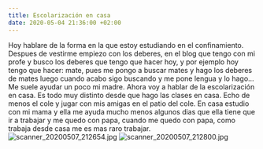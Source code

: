 ```yaml
---
title: Escolarización en casa
date: 2020-05-04 21:36:00 +02:00
---
```


Hoy hablare de la forma en la que estoy estudiando en el confinamiento. Despues de vestirme empiezo con los deberes, en el blog que tengo con mi profe y busco los deberes que tengo que hacer hoy, y por ejemplo hoy tengo que hacer: mate, pues me pongo a buscar mates y hago los deberes de mates luego cuando acabo sigo buscando y me pone lengua y lo hago... Me suele ayudar un poco mi madre.
Ahora voy a hablar de la escolarización en casa. Es todo muy distinto desde que hago las clases en casa. Echo de menos el cole y jugar con mis amigas en el patio del cole. En casa estudio con mi mama y ella me ayuda mucho menos algunos dias que ella tiene que ir a trabajar y me quedo con papa, cuando me quedo con papa, como trabaja desde casa me es mas raro trabajar.
![scanner_20200507_212654.jpg](/uploads/scanner_20200507_212654.jpg)
![scanner_20200507_212800.jpg](/uploads/scanner_20200507_212800.jpg)